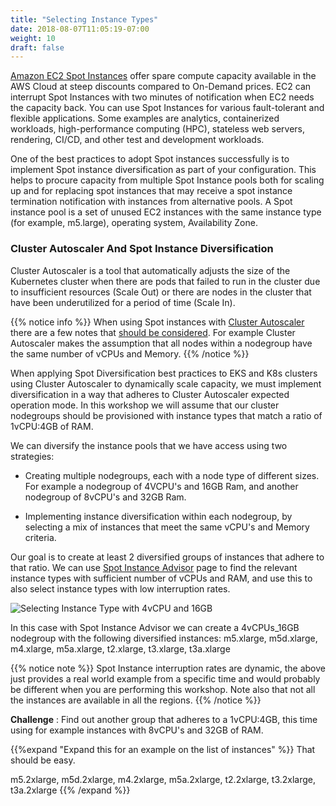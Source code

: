 ```yaml
---
title: "Selecting Instance Types"
date: 2018-08-07T11:05:19-07:00
weight: 10
draft: false
---
```


[Amazon EC2 Spot Instances](https://aws.amazon.com/ec2/spot/) offer spare compute capacity available in the AWS Cloud at steep discounts compared to On-Demand prices. EC2 can interrupt Spot Instances with two minutes of notification when EC2 needs the capacity back. You can use Spot Instances for various fault-tolerant and flexible applications. Some examples are analytics, containerized workloads, high-performance computing (HPC), stateless web servers, rendering, CI/CD, and other test and development workloads.

One of the best practices to adopt Spot instances successfully is to implement Spot instance diversification as part of your configuration. This helps to procure
capacity from multiple Spot Instance pools both for scaling up and for replacing spot instances that may receive a spot instance termination notification with instances from alternative pools.
A Spot instance pool is a set of unused EC2 instances with the same instance type (for example, m5.large), operating system, Availability Zone.

### Cluster Autoscaler And Spot Instance Diversification

Cluster Autoscaler is a tool that automatically adjusts the size of the Kubernetes cluster when there are pods that failed to run in the cluster due to insufficient resources (Scale Out) or there are nodes in the cluster that have been underutilized for a period of time (Scale In).

{{% notice info %}}
When using Spot instances with [Cluster Autoscaler](https://github.com/kubernetes/autoscaler/tree/master/cluster-autoscaler) there are a few 
notes that [should be considered](https://github.com/kubernetes/autoscaler/blob/master/cluster-autoscaler/cloudprovider/aws/README.md). For example Cluster Autoscaler makes the assumption that all nodes within a nodegroup have the same number of vCPUs and Memory.
{{% /notice %}}

When applying Spot Diversification best practices to EKS and K8s clusters using Cluster Autoscaler to dynamically scale capacity, we must implement diversification in a way that adheres to Cluster Autoscaler expected operation mode. In this workshop we will assume that our cluster
nodegroups should be provisioned with instance types that match a ratio of 1vCPU:4GB of RAM.

We can diversify the instance pools that we have access using two strategies:

 - Creating multiple nodegroups, each with a node type of different sizes. For example a nodegroup of 4VCPU's and 16GB Ram, and another nodegroup of 8vCPU's and 32GB Ram.
 
 - Implementing instance diversification within each nodegroup, by selecting a mix of instances that meet the same vCPU's and Memory criteria.

Our goal is to create at least 2 diversified groups of instances that adhere to that ratio. We can use [Spot Instance Advisor](https://aws.amazon.com/ec2/spot/instance-advisor/) page to find the relevant instance types with sufficient number of vCPUs and RAM, and use this to also select instance types with low interruption rates.

![Selecting Instance Type with 4vCPU and 16GB](/images/using_ec2_spot_instances_with_eks/spotworkers/4cpu_16_ram_instances.png)

In this case with Spot Instance Advisor we can create a 4vCPUs_16GB nodegroup with the following diversified instances: m5.xlarge, m5d.xlarge, m4.xlarge, m5a.xlarge, t2.xlarge, t3.xlarge, t3a.xlarge

{{% notice note %}}
Spot Instance interruption rates are dynamic, the above just provides a real world example from a specific time and would probably be different when you are performing this workshop. Note also that not all the instances are available in all the regions.
{{% /notice %}}

**Challenge** : Find out another group that adheres to a 1vCPU:4GB, this time using for example instances with 8vCPU's and 32GB of RAM.

{{%expand "Expand this for an example on the list of instances" %}}
That should be easy. 

m5.2xlarge, m5d.2xlarge, m4.2xlarge, m5a.2xlarge, t2.2xlarge, t3.2xlarge, t3a.2xlarge
{{% /expand %}}


